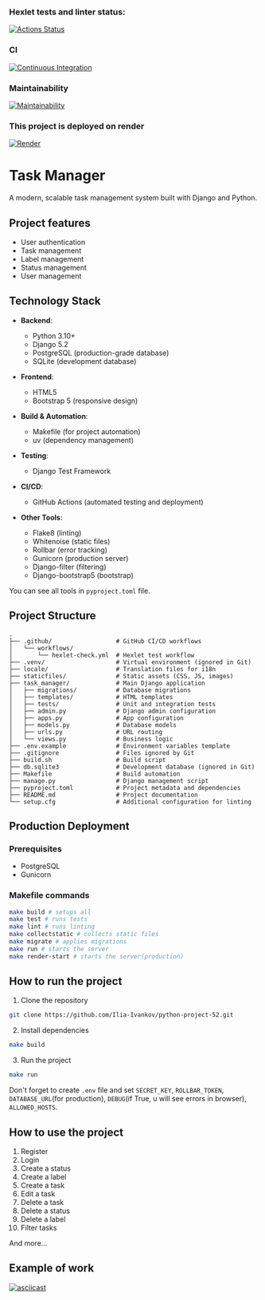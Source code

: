 ### Hexlet tests and linter status:
[![Actions Status](https://github.com/Ilia-Ivankov/python-project-52/actions/workflows/hexlet-check.yml/badge.svg)](https://github.com/Ilia-Ivankov/python-project-52/actions)
### CI
[![Continuous Integration](https://github.com/Ilia-Ivankov/python-project-52/actions/workflows/ci.yml/badge.svg)](https://github.com/Ilia-Ivankov/python-project-52/actions/workflows/ci.yml)
### Maintainability
[![Maintainability](https://api.codeclimate.com/v1/badges/aa4c6d38df7a5dcdf29a/maintainability)](https://codeclimate.com/github/Ilia-Ivankov/python-project-52/maintainability)
### This project is deployed on render
[![Render](https://render.com/images/render-logo-social-card.png)](https://python-project-52-2dgn.onrender.com)

# Task Manager

A modern, scalable task management system built with Django and Python.

## Project features

- User authentication
- Task management
- Label management
- Status management
- User management

## Technology Stack

- **Backend**:
  - Python 3.10+
  - Django 5.2
  - PostgreSQL (production-grade database)
  - SQLite (development database)

- **Frontend**:
  - HTML5
  - Bootstrap 5 (responsive design)

- **Build & Automation**:
  - Makefile (for project automation)
  - uv (dependency management)

- **Testing**:
  - Django Test Framework

- **CI/CD**:
  - GitHub Actions (automated testing and deployment)

- **Other Tools**:
  - Flake8 (linting)
  - Whitenoise (static files)
  - Rollbar (error tracking)
  - Gunicorn (production server)
  - Django-filter (filtering)
  - Django-bootstrap5 (bootstrap)

You can see all tools in `pyproject.toml` file.

## Project Structure

```
.
├── .github/                  # GitHub CI/CD workflows
│   └── workflows/
│       └── hexlet-check.yml  # Hexlet test workflow
├── .venv/                    # Virtual environment (ignored in Git)
├── locale/                   # Translation files for i18n
├── staticfiles/              # Static assets (CSS, JS, images)
├── task_manager/             # Main Django application
│   ├── migrations/           # Database migrations
│   ├── templates/            # HTML templates
│   ├── tests/                # Unit and integration tests
│   ├── admin.py              # Django admin configuration
│   ├── apps.py               # App configuration
│   ├── models.py             # Database models
│   ├── urls.py               # URL routing
│   └── views.py              # Business logic
├── .env.example              # Environment variables template
├── .gitignore                # Files ignored by Git
├── build.sh                  # Build script
├── db.sqlite3                # Development database (ignored in Git)
├── Makefile                  # Build automation
├── manage.py                 # Django management script
├── pyproject.toml            # Project metadata and dependencies
├── README.md                 # Project documentation
└── setup.cfg                 # Additional configuration for linting
```

## Production Deployment

### Prerequisites
- PostgreSQL
- Gunicorn

### Makefile commands

```bash
make build # setups all
make test # runs tests
make lint # runs linting
make collectstatic # collects static files
make migrate # applies migrations
make run # starts the server
make render-start # starts the server(production)

```

## How to run the project

1. Clone the repository

```bash
git clone https://github.com/Ilia-Ivankov/python-project-52.git
```

2. Install dependencies

```bash
make build
```

3. Run the project

```bash
make run
```

Don't forget to create `.env` file and set `SECRET_KEY`, `ROLLBAR_TOKEN`, `DATABASE_URL`(for production), `DEBUG`(if True, u will see errors in browser), `ALLOWED_HOSTS`.

## How to use the project

1. Register
2. Login
3. Create a status
4. Create a label
5. Create a task
6. Edit a task
7. Delete a task
8. Delete a status
9. Delete a label
10. Filter tasks

And more...


## Example of work

[![asciicast](https://asciinema.org/a/At7RZiRLI1gH4d6J1eytvVKGj.svg)](https://asciinema.org/a/At7RZiRLI1gH4d6J1eytvVKGj)